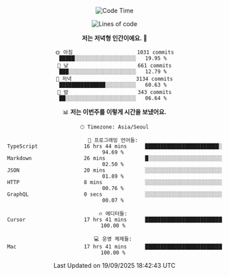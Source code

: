 <div align='center'>
 
<!--START_SECTION:waka-->
![Code Time](http://img.shields.io/badge/Code%20Time-4%2C622%20hrs%2045%20mins-blue)

![Lines of code](https://img.shields.io/badge/%EC%A0%80%EB%8A%94%20%EC%97%AC%ED%83%9C%EA%B9%8C%EC%A7%80%20-2.1%20million%20%EC%A4%84%EC%9D%98%20%EC%BD%94%EB%93%9C%EB%A5%BC%20%EC%9E%91%EC%84%B1%ED%96%88%EC%96%B4%EC%9A%94.-blue)

**저는 저녁형 인간이에요. 🦉** 

```text
🌞 아침                     1031 commits        █████░░░░░░░░░░░░░░░░░░░░   19.95 % 
🌆 낮　                     661 commits         ███░░░░░░░░░░░░░░░░░░░░░░   12.79 % 
🌃 저녁                     3134 commits        ███████████████░░░░░░░░░░   60.63 % 
🌙 밤　                     343 commits         ██░░░░░░░░░░░░░░░░░░░░░░░   06.64 % 
```


📊 **저는 이번주를 이렇게 시간을 보냈어요.** 

```text
🕑︎ Timezone: Asia/Seoul

💬 프로그래밍 언어들: 
TypeScript               16 hrs 44 mins      ████████████████████████░   94.69 % 
Markdown                 26 mins             █░░░░░░░░░░░░░░░░░░░░░░░░   02.50 % 
JSON                     20 mins             ░░░░░░░░░░░░░░░░░░░░░░░░░   01.89 % 
HTTP                     8 mins              ░░░░░░░░░░░░░░░░░░░░░░░░░   00.76 % 
GraphQL                  0 secs              ░░░░░░░░░░░░░░░░░░░░░░░░░   00.07 % 

🔥 에디터들: 
Cursor                   17 hrs 41 mins      █████████████████████████   100.00 % 

💻 운영 체제들: 
Mac                      17 hrs 41 mins      █████████████████████████   100.00 % 
```


 Last Updated on 19/09/2025 18:42:43 UTC
<!--END_SECTION:waka-->
 </div>
<!---
Emewjin/Emewjin is a ✨ special ✨ repository because its `README.md` (this file) appears on your GitHub profile.
You can click the Preview link to take a look at your changes.
--->
